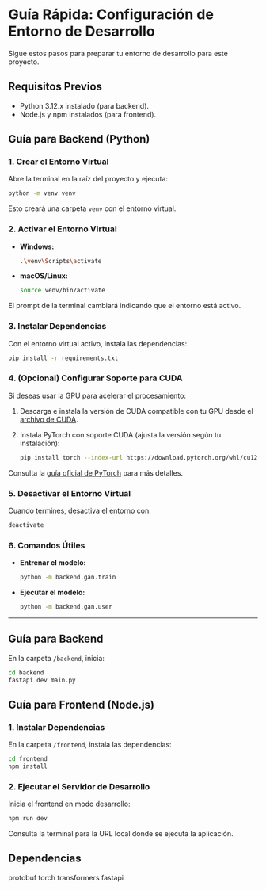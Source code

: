 # Guía Rápida: Configuración de Entorno de Desarrollo
Sigue estos pasos para preparar tu entorno de desarrollo para este proyecto.


## Requisitos Previos
- Python 3.12.x instalado (para backend).
- Node.js y npm instalados (para frontend).

## Guía para Backend (Python)

### 1. Crear el Entorno Virtual

Abre la terminal en la raíz del proyecto y ejecuta:

```bash
python -m venv venv
```

Esto creará una carpeta `venv` con el entorno virtual.

### 2. Activar el Entorno Virtual

- **Windows:**
    ```bash
    .\venv\Scripts\activate
    ```
- **macOS/Linux:**
    ```bash
    source venv/bin/activate
    ```

El prompt de la terminal cambiará indicando que el entorno está activo.

### 3. Instalar Dependencias

Con el entorno virtual activo, instala las dependencias:

```bash
pip install -r requirements.txt
```

### 4. (Opcional) Configurar Soporte para CUDA

Si deseas usar la GPU para acelerar el procesamiento:

1. Descarga e instala la versión de CUDA compatible con tu GPU desde el [archivo de CUDA](https://developer.nvidia.com/cuda-toolkit-archive).
2. Instala PyTorch con soporte CUDA (ajusta la versión según tu instalación):

    ```bash
    pip install torch --index-url https://download.pytorch.org/whl/cu121
    ```

Consulta la [guía oficial de PyTorch](https://pytorch.org/get-started/locally/) para más detalles.

### 5. Desactivar el Entorno Virtual

Cuando termines, desactiva el entorno con:

```bash
deactivate
```

### 6. Comandos Útiles

- **Entrenar el modelo:**
    ```bash
    python -m backend.gan.train
    ```
- **Ejecutar el modelo:**
    ```bash
    python -m backend.gan.user
    ```

---
## Guía para Backend
En la carpeta `/backend`, inicia:

```bash
cd backend
fastapi dev main.py
```

## Guía para Frontend (Node.js)

### 1. Instalar Dependencias

En la carpeta `/frontend`, instala las dependencias:

```bash
cd frontend
npm install
```

### 2. Ejecutar el Servidor de Desarrollo

Inicia el frontend en modo desarrollo:

```bash
npm run dev
```

Consulta la terminal para la URL local donde se ejecuta la aplicación.


## Dependencias
protobuf
torch
transformers
fastapi